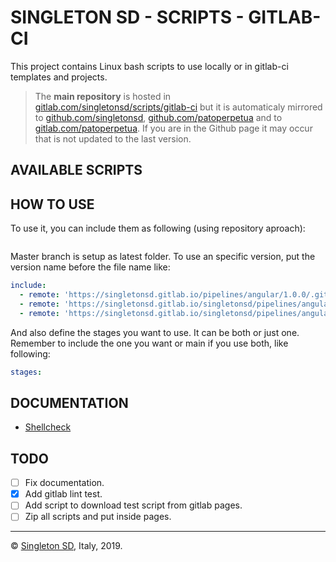 # SINGLETON SD - SCRIPTS - GITLAB-CI

This project contains Linux bash scripts to use locally or in gitlab-ci templates and projects.

> The **main repository** is hosted in [gitlab.com/singletonsd/scripts/gitlab-ci](https://gitlab.com/singletonsd/scripts/gitlab-ci.git) but it is automaticaly mirrored to [github.com/singletonsd](https://github.com/singletonsd/scripts-gitlab-ci.git), [github.com/patoperpetua](https://github.com/patoperpetua/scripts-gitlab-ci.git) and to [gitlab.com/patoperpetua](https://gitlab.com/patoperpetua/scripts-gitlab-ci.git). If you are in the Github page it may occur that is not updated to the last version.

## AVAILABLE SCRIPTS

<!-- TODO: add scripts -->

## HOW TO USE

To use it, you can include them as following (using repository aproach):
<!-- TODO: add example to download from curl and wget. -->
```bash

```

Master branch is setup as latest folder. To use an specific version, put the version name before the file name like:

```yaml
include:
  - remote: 'https://singletonsd.gitlab.io/pipelines/angular/1.0.0/.gitlab-ci-main.yml'
  - remote: 'https://singletonsd.gitlab.io/singletonsd/pipelines/angular/develop/.gitlab-ci-test-main.yml'
  - remote: 'https://singletonsd.gitlab.io/singletonsd/pipelines/angular/feature-new/.gitlab-ci-main.yml'
```

And also define the stages you want to use. It can be both or just one. Remember to include the one you want or main if you use both, like following:

<!-- TODO: add stages-->
```yaml
stages:
```

## DOCUMENTATION

- [Shellcheck](https://github.com/koalaman/shellcheck)

## TODO

- [ ] Fix documentation.
- [X] Add gitlab lint test.
- [ ] Add script to download test script from gitlab pages.
- [ ] Zip all scripts and put inside pages.

----------------------

© [Singleton SD](http://www.singletonsd.com), Italy, 2019.
